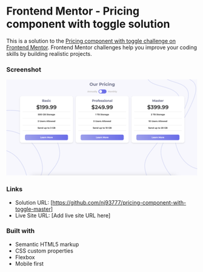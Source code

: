 # Frontend Mentor - Pricing component with toggle solution

This is a solution to the [Pricing component with toggle challenge on Frontend Mentor](https://www.frontendmentor.io/challenges/pricing-component-with-toggle-8vPwRMIC). Frontend Mentor challenges help you improve your coding skills by building realistic projects. 


### Screenshot

![](./screenshot.jpg)


### Links

- Solution URL: [https://github.com/nj93777/pricing-component-with-toggle-master]
- Live Site URL: [Add live site URL here]
### Built with

- Semantic HTML5 markup
- CSS custom properties
- Flexbox
- Mobile first

